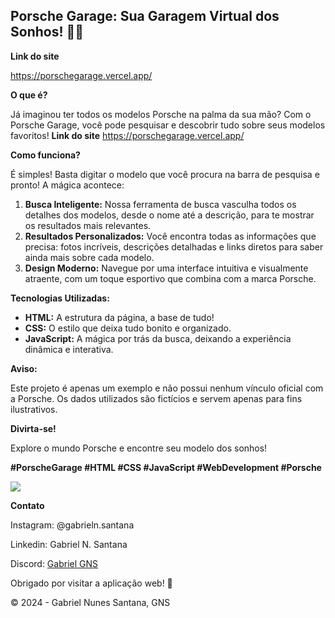 ##  Porsche Garage: Sua Garagem Virtual dos Sonhos! 🚗✨


**Link do site**

https://porschegarage.vercel.app/


**O que é?**

Já imaginou ter todos os modelos Porsche na palma da sua mão? Com o Porsche Garage, você pode pesquisar e descobrir tudo sobre seus modelos favoritos! 
**Link do site**
https://porschegarage.vercel.app/

**Como funciona?**

É simples! Basta digitar o modelo que você procura na barra de pesquisa e pronto! A mágica acontece:

1. **Busca Inteligente:** Nossa ferramenta de busca vasculha todos os detalhes dos modelos, desde o nome até a descrição, para te mostrar os resultados mais relevantes.
2. **Resultados Personalizados:** Você encontra todas as informações que precisa: fotos incríveis, descrições detalhadas e links diretos para saber ainda mais sobre cada modelo.
3. **Design Moderno:** Navegue por uma interface intuitiva e visualmente atraente, com um toque esportivo que combina com a marca Porsche.

**Tecnologias Utilizadas:**

* **HTML:** A estrutura da página, a base de tudo!
* **CSS:** O estilo que deixa tudo bonito e organizado.
* **JavaScript:** A mágica por trás da busca, deixando a experiência dinâmica e interativa.

**Aviso:**

Este projeto é apenas um exemplo e não possui nenhum vínculo oficial com a Porsche. Os dados utilizados são fictícios e servem apenas para fins ilustrativos.

**Divirta-se!**

Explore o mundo Porsche e encontre seu modelo dos sonhos! ️

**#PorscheGarage #HTML #CSS #JavaScript #WebDevelopment #Porsche**

<img src="https://github.com/user-attachments/assets/02218c23-4674-4593-85b1-8fa96b00bf39">

**Contato**

Instagram: @gabrieln.santana

Linkedin: Gabriel N. Santana

Discord: [Gabriel GNS](https://discord.gg/VEYUK6g2Q6)

Obrigado por visitar a aplicação web! 🚀

© 2024 - Gabriel Nunes Santana, GNS
